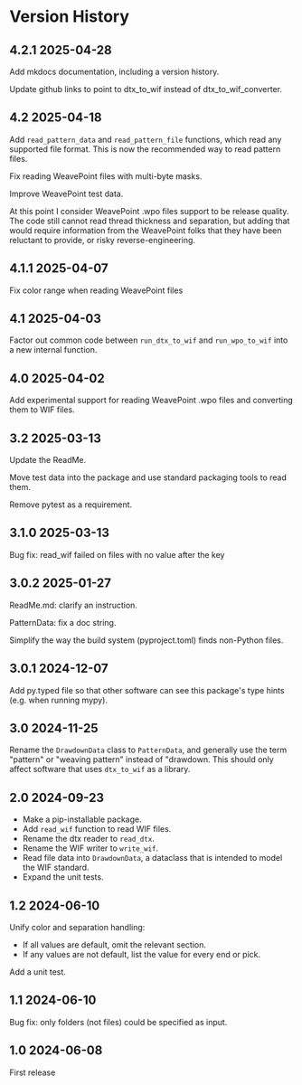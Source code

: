 # Version History

## 4.2.1 2025-04-28

Add mkdocs documentation, including a version history.

Update github links to point to dtx_to_wif instead of dtx_to_wif_converter.

## 4.2 2025-04-18

Add `read_pattern_data` and `read_pattern_file` functions, which read any supported file format.
This is now the recommended way to read pattern files.

Fix reading WeavePoint files with multi-byte masks.

Improve WeavePoint test data.

At this point I consider WeavePoint .wpo files support to be release quality.
The code still cannot read thread thickness and separation, but adding that would require information from the WeavePoint folks that they have been reluctant to provide, or risky reverse-engineering.

## 4.1.1 2025-04-07

Fix color range when reading WeavePoint files

## 4.1 2025-04-03

Factor out common code between `run_dtx_to_wif` and `run_wpo_to_wif` into a new internal function.

## 4.0 2025-04-02

Add experimental support for reading WeavePoint .wpo files and converting them to WIF files.

## 3.2 2025-03-13

Update the ReadMe.

Move test data into the package and use standard packaging tools to read them.

Remove pytest as a requirement.

## 3.1.0 2025-03-13

Bug fix: read_wif failed on files with no value after the key

## 3.0.2 2025-01-27

ReadMe.md: clarify an instruction.

PatternData: fix a doc string.

Simplify the way the build system (pyproject.toml) finds non-Python files.

## 3.0.1 2024-12-07

Add py.typed file so that other software can see this package's type hints (e.g. when running mypy).

## 3.0 2024-11-25

Rename the `DrawdownData` class to `PatternData`, and generally use the term "pattern" or "weaving pattern" instead of "drawdown.
This should only affect software that uses `dtx_to_wif` as a library.

## 2.0 2024-09-23

* Make a pip-installable package.
* Add `read_wif` function to read WIF files.
* Rename the dtx reader to `read_dtx`.
* Rename the WIF writer to `write_wif`.
* Read file data into `DrawdownData`, a dataclass that is intended to model the WIF standard.
* Expand the unit tests.

## 1.2 2024-06-10

Unify color and separation handling:

* If all values are default, omit the relevant section.
* If any values are not default, list the value for every end or pick.

Add a unit test.

## 1.1 2024-06-10

Bug fix: only folders (not files) could be specified as input.

## 1.0 2024-06-08

First release
